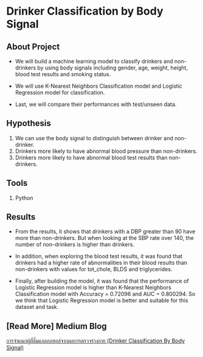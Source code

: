 # Drinker Classification by Body Signal


## About Project
* We will build a machine learning model to classify drinkers and non-drinkers by using body signals including gender, age, weight, height, blood test results and smoking status. 

* We will use K-Nearest Neighbors Classification model and Logistic Regression model for classification.

* Last, we will compare their performances with test/unseen data.


## Hypothesis
1. We can use the body signal to distinguish between drinker and non-drinker.
2. Drinkers more likely to have abnormal blood pressure than non-drinkers.
3. Drinkers more likely to have abnormal blood test results than non-drinkers.


## Tools 
1. Python


## Results
* From the results, it shows that drinkers with a DBP greater than 90 have more than non-drinkers. But when looking at the SBP rate over 140, the number of non-drinkers is higher than drinkers.

* In addition, when exploring the blood test results, it was found that drinkers had a higher rate of abnormalities in their blood results than non-drinkers with values ​​for tot_chole, BLDS and triglycerides.

* Finally, after building the model, it was found that the performance of Logistic Regression model is higher than K-Nearest Neighbors Classification model with Accuracy = 0.72096 and AUC = 0.800294. So we think that Logistic Regression model is better and suitable for this dataset and task.


## [Read More] Medium Blog
[การจำแนกผู้ที่ดื่มแอลกอฮอล์จากผลการตรวจร่างกาย (Drinker Classification By Body Signal)](https://medium.com/@pt.panyanontakarn/drinker-classification-by-body-signal-70ab367f3044)